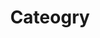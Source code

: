 ---
title: "Cateogry"
layout : categories
permalink : /categories/
author_profile : true
sidebar_main : true
---